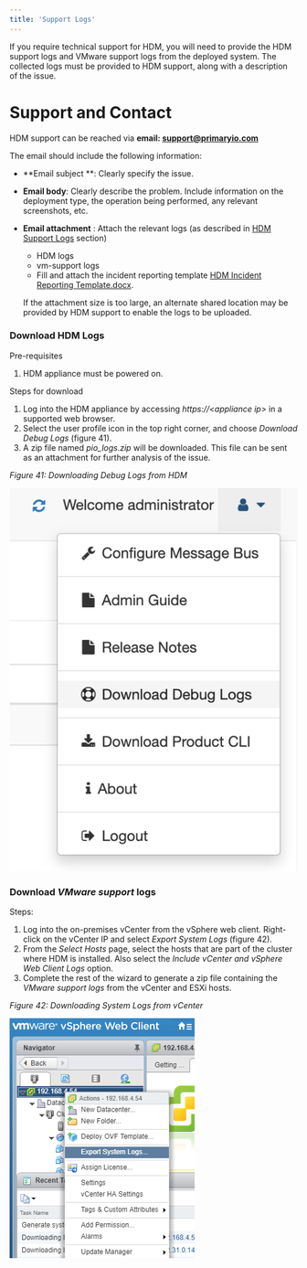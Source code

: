 ```yaml
---
title: 'Support Logs'
---
```


If you require technical support for HDM, you will need to provide the HDM support logs and VMware support logs from the deployed system. The collected logs must be provided to HDM support, along with a description of the issue.

# Support and Contact 

HDM support can be reached via **email: [support@primaryio.com](mailto:support@primaryio.com)**

The email should include the following information:

*   **Email subject **: Clearly specify the issue.
*   **Email body**: Clearly describe the problem. Include information on the deployment type, the operation being performed, any relevant screenshots, etc.
*   **Email attachment** : Attach the relevant logs (as described in [HDM Support Logs](http://docs.primaryio.com/hdm%20documentation/support%20logs) section)
    *   HDM logs
    *   vm-support logs
    *   Fill and attach the incident reporting template [HDM Incident Reporting Template.docx](../HDM%20Incident%20Reporting%20Template.docx).

    If the attachment size is too large, an alternate shared location may be provided by HDM support to enable the logs to be uploaded.



### Download HDM Logs

Pre-requisites



1. HDM appliance must be powered on.

Steps for download



1. Log into the HDM appliance by accessing _https://&lt;appliance ip>_ in a supported web browser. 
2. Select the user profile icon in the top right corner, and choose _Download Debug Logs_ (figure 41).
3. A zip file named _pio_logs.zip_ will be downloaded. This file can be sent as an attachment for further analysis of the issue.

_Figure 41: Downloading Debug Logs from HDM_




![alt_text](images/image16.png?classes=content-img "image_tooltip")



### Download _VMware support_ logs

Steps:



1. Log into the on-premises vCenter from the vSphere web client. Right-click on the vCenter IP and select _Export System Logs_ (figure 42).
2. From the _Select Hosts_ page, select the hosts that are part of the cluster where HDM is installed. Also select the _Include vCenter and vSphere Web Client Logs_ option.
3. Complete the rest of the wizard to generate a zip file containing the _VMware support_ _logs_ from the vCenter and ESXi hosts.

_Figure 42: Downloading System Logs from vCenter_


![alt_text](images/image1.png?classes=content-img "image_tooltip")


